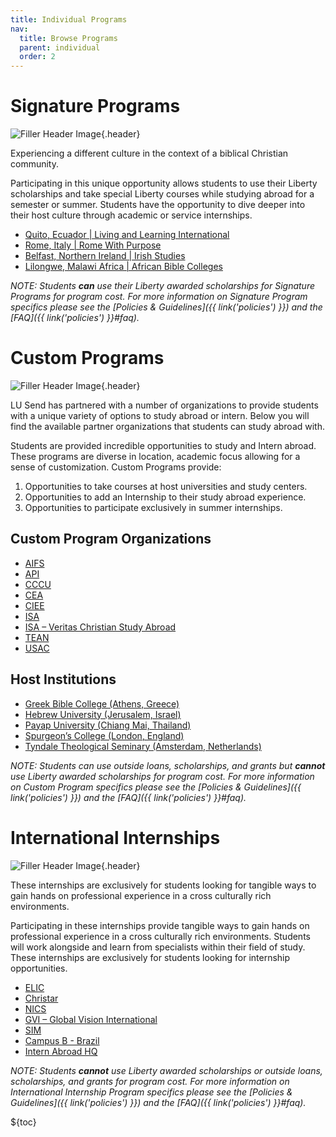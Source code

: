 ```yaml
---
title: Individual Programs
nav:
  title: Browse Programs
  parent: individual
  order: 2
---
```


# Signature Programs

![Filler Header Image](https://liberty-sa.terradotta.com/_customtags/ct_Image.cfm?Image_ID=21503){.header}

Experiencing a different culture in the context of a biblical Christian community.

Participating in this unique opportunity allows students to use their Liberty scholarships and take special Liberty courses while studying abroad for a semester or summer. Students have the opportunity to dive deeper into their host culture through academic or service internships.

- [Quito, Ecuador | Living and Learning International](https://www.landli.org/)
- [Rome, Italy | Rome With Purpose](http://romewithpurpose.com/)
- [Belfast, Northern Ireland | Irish Studies](https://liberty-sa.terradotta.com/index.cfm?FuseAction=Programs.ViewProgram&Program_ID=12370)
- [Lilongwe, Malawi Africa | African Bible Colleges](https://africanbiblecolleges.com/studyabroad)

_NOTE: Students **can** use their Liberty awarded scholarships for Signature Programs for program cost. For more information on Signature Program specifics please see the [Policies & Guidelines]({{ link('policies') }}) and the [FAQ]({{ link('policies') }}#faq)._

# Custom Programs

![Filler Header Image](https://liberty-sa.terradotta.com/_customtags/ct_Image.cfm?Image_ID=21500){.header}

LU Send has partnered with a number of organizations to provide students with a unique variety of options to study abroad or intern. Below you will find the available partner organizations that students can study abroad with.

Students are provided incredible opportunities to study and Intern abroad. These programs are diverse in location, academic focus allowing for a sense of customization. Custom Programs provide:

1. Opportunities to take courses at host universities and study centers.
2. Opportunities to add an Internship to their study abroad experience.
3. Opportunities to participate exclusively in summer internships.

## Custom Program Organizations

- [AIFS](https://www.aifsabroad.com/)
- [API](https://apiabroad.com/)
- [CCCU](http://www.bestsemester.com/)
- [CEA](http://www.ceastudyabroad.com/)
- [CIEE](http://www.ciee.org/studyabroad/)
- [ISA](http://studiesabroad.com/)
- [ISA – Veritas Christian Study Abroad](http://www.veritasabroad.com/)
- [TEAN](https://teanabroad.org/)
- [USAC](https://usac.edu/)

## Host Institutions

- [Greek Bible College (Athens, Greece)](http://www.grbc.gr/en/)
- [Hebrew University (Jerusalem, Israel)](https://overseas.huji.ac.il/)
- [Payap University (Chiang Mai, Thailand)](https://ic.payap.ac.th/)
- [Spurgeon’s College (London, England)](http://www.spurgeons.ac.uk/)
- [Tyndale Theological Seminary (Amsterdam, Netherlands)](http://www.tyndale-europe.edu/)

_NOTE: Students can use outside loans, scholarships, and grants but **cannot** use Liberty awarded scholarships for program cost. For more information on Custom Program specifics please see the [Policies & Guidelines]({{ link('policies') }}) and the [FAQ]({{ link('policies') }}#faq)._

# International Internships

![Filler Header Image](https://liberty-sa.terradotta.com/_customtags/ct_Image.cfm?Image_ID=21518){.header}

These internships are exclusively for students looking for tangible ways to gain hands on professional experience in a cross culturally rich environments.

Participating in these internships provide tangible ways to gain hands on professional experience in a cross culturally rich environments. Students will work alongside and learn from specialists within their field of study. These internships are exclusively for students looking for internship opportunities.

- [ELIC](https://www.elic.org/)
- [Christar](https://www.christar.org/)
- [NICS](https://www.nics.org/)
- [GVI – Global Vision International](https://www.gviusa.com/)
- [SIM](https://www.simusa.org/)
- [Campus B - Brazil](https://campusb.org/students/)
- [Intern Abroad HQ](https://www.internhq.com/)

_NOTE: Students **cannot** use Liberty awarded scholarships or outside loans, scholarships, and grants for program cost. For more information on International Internship Program specifics please see the [Policies & Guidelines]({{ link('policies') }}) and the [FAQ]({{ link('policies') }}#faq)._

${toc}
